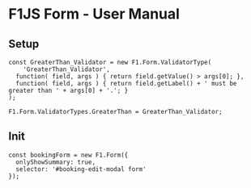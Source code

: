 # F1JS Form - User Manual

## Setup

	const GreaterThan_Validator = new F1.Form.ValidatorType(
		'GreaterThan_Validator',
	  function( field, args ) { return field.getValue() > args[0]; },
	  function( field, args ) { return field.getLabel() + ' must be greater than ' + args[0] + '.'; }
	);

	F1.Form.ValidatorTypes.GreaterThan = GreaterThan_Validator;


## Init

	const bookingForm = new F1.Form({
	  onlyShowSummary: true,
	  selector: '#booking-edit-modal form'
	});
